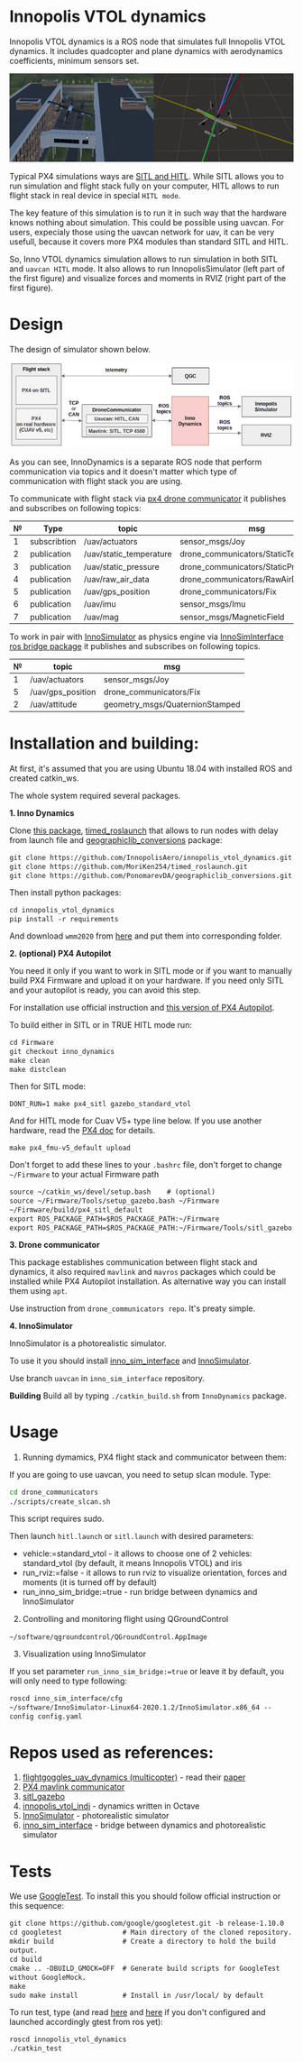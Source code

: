 # Innopolis VTOL dynamics

Innopolis VTOL dynamics is a ROS node that simulates full Innopolis VTOL dynamics. It includes quadcopter and plane dynamics with aerodynamics coefficients, minimum sensors set.

![dynamics](img/dynamics.png?raw=true "dynamics")

Typical PX4 simulations ways are [SITL and HITL](https://docs.px4.io/master/en/simulation/). While SITL allows you to run simulation and flight stack fully on your computer, HITL allows to run flight stack in real device in special `HITL mode`.

The key feature of this simulation is to run it in such way that the hardware knows nothing about simulation. This could be possible using uavcan. For users, expecialy those using the uavcan network for uav, it can be very usefull, because it covers more PX4 modules than standard SITL and HITL.

So, Inno VTOL dynamics simulation allows to run simulation in both SITL and `uavcan HITL` mode. It also allows to run InnopolisSimulator (left part of the first figure) and visualize forces and moments in RVIZ (right part of the first figure).

# Design

The design of simulator shown below.

![scheme](img/scheme.png?raw=true "scheme")

As you can see, InnoDynamics is a separate ROS node that perform communication via topics and it doesn't matter which type of communication with flight stack you are using.

To communicate with flight stack via [px4 drone communicator]() it publishes and subscribes on following topics:

| № | Type         | topic                      | msg                                   |
| - | ------------ | -------------------------- | ------------------------------------- |
| 1 | subscribtion | /uav/actuators             | sensor_msgs/Joy                       |
| 2 | publication  | /uav/static_temperature    | drone_communicators/StaticTemperature |
| 3 | publication  | /uav/static_pressure       | drone_communicators/StaticPressure    |
| 4 | publication  | /uav/raw_air_data          | drone_communicators/RawAirData        |
| 5 | publication  | /uav/gps_position          | drone_communicators/Fix               |
| 6 | publication  | /uav/imu                   | sensor_msgs/Imu                       |
| 7 | publication  | /uav/mag                   | sensor_msgs/MagneticField             |

To work in pair with [InnoSimulator](https://github.com/inno-robolab/InnoSimulator) as physics engine via [InnoSimInterface ros bridge package](https://github.com/InnopolisAero/inno_sim_interface) it publishes and subscribes on following topics.

| № | topic             | msg                             |
| - | ----------------- | ------------------------------- |
| 1 | /uav/actuators    | sensor_msgs/Joy                 |
| 5 | /uav/gps_position | drone_communicators/Fix         |
| 2 | /uav/attitude     | geometry_msgs/QuaternionStamped |


# Installation and building:

At first, it's assumed that you are using Ubuntu 18.04 with installed ROS and created catkin_ws. 

The whole system required several packages.

**1. Inno Dynamics**

Clone [this package](https://github.com/InnopolisAero/innopolis_vtol_dynamics), [timed_roslaunch](https://github.com/MoriKen254/timed_roslaunch.git) that allows to run nodes with delay from launch file and [geographiclib_conversions](https://github.com/PonomarevDA/geographiclib_conversions) package:

```
git clone https://github.com/InnopolisAero/innopolis_vtol_dynamics.git
git clone https://github.com/MoriKen254/timed_roslaunch.git
git clone https://github.com/PonomarevDA/geographiclib_conversions.git
```

Then install python packages:

```
cd innopolis_vtol_dynamics
pip install -r requirements
```

And download `wmm2020` from [here](https://geographiclib.sourceforge.io/html/magnetic.html) and put them into corresponding folder.

**2. (optional) PX4 Autopilot**

You need it only if you want to work in SITL mode or if you want to manually build PX4 Firmware and upload it on your hardware.
If you need only SITL and your autopilot is ready, you can avoid this step.

For installation use official instruction and [this version of PX4 Autopilot](https://github.com/InnopolisAero/Inno_PX4_Firmware/tree/inno_dynamics).

To build either in SITL or in TRUE HITL mode run:

```
cd Firmware
git checkout inno_dynamics
make clean
make distclean
```

Then for SITL mode:

```
DONT_RUN=1 make px4_sitl gazebo_standard_vtol
```

And for HITL mode for Cuav V5+ type line below. If you use another hardware, read the [PX4 doc](https://dev.px4.io/master/en/setup/building_px4.html) for details.

```
make px4_fmu-v5_default upload
```

Don't forget to add these lines to your `.bashrc` file, don't forget to change `~/Firmware` to your actual Firmware path

```
source ~/catkin_ws/devel/setup.bash    # (optional)
source ~/Firmware/Tools/setup_gazebo.bash ~/Firmware ~/Firmware/build/px4_sitl_default
export ROS_PACKAGE_PATH=$ROS_PACKAGE_PATH:~/Firmware
export ROS_PACKAGE_PATH=$ROS_PACKAGE_PATH:~/Firmware/Tools/sitl_gazebo
```

**3. Drone communicator**

This package establishes communication between flight stack and dynamics, it also required `mavlink` and `mavros` packages which could be installed while PX4 Autopilot installation. As alternative way you can install them using `apt`.

Use instruction from `drone_communicators repo`. It's preaty simple. 


**4. InnoSimulator**

InnoSimulator is a photorealistic simulator.

To use it you should install [inno_sim_interface](https://github.com/InnopolisAero/inno_sim_interface) and [InnoSimulator](https://github.com/inno-robolab/InnoSimulator).

Use branch `uavcan` in `inno_sim_interface` repository.

**Building**
Build all by typing `./catkin_build.sh` from `InnoDynamics` package.


# Usage

1. Running dymamics, PX4 flight stack and communicator between them:

If you are going to use uavcan, you need to setup slcan module. Type:

```bash
cd drone_communicators
./scripts/create_slcan.sh
```

This script requires sudo.

Then launch `hitl.launch` or `sitl.launch` with desired parameters:
- vehicle:=standard_vtol - it allows to choose one of 2 vehicles: standard_vtol (by default, it means Innopolis VTOL) and iris
- run_rviz:=false - it allows to run rviz to visualize orientation, forces and moments (it is turned off by default)
- run_inno_sim_bridge:=true - run bridge between dynamics and InnoSimulator
2. Controlling and monitoring flight using QGroundControl

```~/software/qgroundcontrol/QGroundControl.AppImage```

3. Visualization using InnoSimulator

If you set parameter `run_inno_sim_bridge:=true` or leave it by default, you will only need to type following:

```
roscd inno_sim_interface/cfg
~/software/InnoSimulator-Linux64-2020.1.2/InnoSimulator.x86_64 --config config.yaml
```

# Repos used as references:

1. [flightgoggles_uav_dynamics (multicopter)](https://github.com/mit-fast/FlightGoggles/blob/master/flightgoggles_uav_dynamics/) - read their [paper](https://arxiv.org/pdf/1905.11377.pdf)
2. [PX4 mavlink communicator](https://github.com/ThunderFly-aerospace/PX4-FlightGear-Bridge)
3. [sitl_gazebo](https://github.com/PX4/sitl_gazebo)
4. [innopolis_vtol_indi](https://github.com/InnopolisAero/innopolis_vtol_indi) - dynamics written in Octave
5. [InnoSimulator](https://github.com/inno-robolab/InnoSimulator) - photorealistic simulator
6. [inno_sim_interface](https://github.com/InnopolisAero/inno_sim_interface) - bridge between dynamics and photorealistic simulator

# Tests
We use [GoogleTest](https://github.com/google/googletest/tree/master/googletest).
To install this you should follow official instruction or this sequence:

```
git clone https://github.com/google/googletest.git -b release-1.10.0
cd googletest               # Main directory of the cloned repository.
mkdir build                 # Create a directory to hold the build output.
cd build
cmake .. -DBUILD_GMOCK=OFF  # Generate build scripts for GoogleTest without GoogleMock.
make
sudo make install           # Install in /usr/local/ by default
```

To run test, type (and read [here](http://wiki.ros.org/gtest) and [here](https://catkin-tools.readthedocs.io/en/latest/verbs/catkin_build.html#building-and-running-tests) if you don't configured and launched accordingly gtest from ros yet):

```
roscd innopolis_vtol_dynamics
./catkin_test
```
